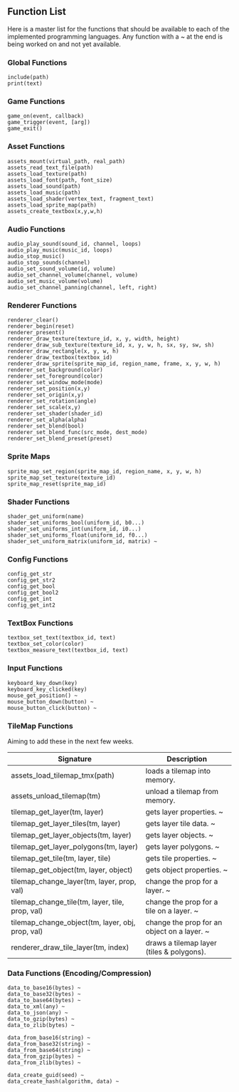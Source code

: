 ## Function List

Here is a master list for the functions that should be available to each
of the implemented programming languages. 
Any function with a ~ at the end is being worked on and not yet available.


### Global Functions
```
include(path)
print(text)
```

### Game Functions
```
game_on(event, callback)
game_trigger(event, [arg])
game_exit()
```

### Asset Functions
```
assets_mount(virtual_path, real_path)
assets_read_text_file(path)
assets_load_texture(path)
assets_load_font(path, font_size)
assets_load_sound(path)
assets_load_music(path)
assets_load_shader(vertex_text, fragment_text)
assets_load_sprite_map(path)
assets_create_textbox(x,y,w,h)
```

### Audio Functions
```
audio_play_sound(sound_id, channel, loops)
audio_play_music(music_id, loops)
audio_stop_music()
audio_stop_sounds(channel) 
audio_set_sound_volume(id, volume)
audio_set_channel_volume(channel, volume)
audio_set_music_volume(volume)
audio_set_channel_panning(channel, left, right)
```

### Renderer Functions
```
renderer_clear()
renderer_begin(reset)
renderer_present()
renderer_draw_texture(texture_id, x, y, width, height)
renderer_draw_sub_texture(texture_id, x, y, w, h, sx, sy, sw, sh)
renderer_draw_rectangle(x, y, w, h)
renderer_draw_textbox(textbox_id)
renderer_draw_sprite(sprite_map_id, region_name, frame, x, y, w, h)
renderer_set_background(color)
renderer_set_foreground(color)
renderer_set_window_mode(mode)
renderer_set_position(x,y)
renderer_set_origin(x,y)
renderer_set_rotation(angle)
renderer_set_scale(x,y)
renderer_set_shader(shader_id)
renderer_set_alpha(alpha)
renderer_set_blend(bool)
renderer_set_blend_func(src_mode, dest_mode)
renderer_set_blend_preset(preset)
```

### Sprite Maps
```
sprite_map_set_region(sprite_map_id, region_name, x, y, w, h)
sprite_map_set_texture(texture_id)
sprite_map_reset(sprite_map_id)
```

### Shader Functions
```
shader_get_uniform(name)
shader_set_uniforms_bool(uniform_id, b0...)
shader_set_uniforms_int(uniform_id, i0...)
shader_set_uniforms_float(uniform_id, f0...)
shader_set_uniform_matrix(uniform_id, matrix) ~
```

### Config Functions
```
config_get_str
config_get_str2
config_get_bool
config_get_bool2
config_get_int
config_get_int2
```

### TextBox Functions
```
textbox_set_text(textbox_id, text)
textbox_set_color(color)
textbox_measure_text(textbox_id, text)
```

### Input Functions
```
keyboard_key_down(key)
keyboard_key_clicked(key)
mouse_get_position() ~
mouse_button_down(button) ~
mouse_button_click(button) ~
```

### TileMap Functions

Aiming to add these in the next few weeks.

Signature | Description
--------- | -----------
assets_load_tilemap_tmx(path)                    | loads a tilemap into memory.
assets_unload_tilemap(tm)                        | unload a tilemap from memory.
tilemap_get_layer(tm, layer)                     | gets layer properties. ~
tilemap_get_layer_tiles(tm, layer)               | gets layer tile data. ~
tilemap_get_layer_objects(tm, layer)             | gets layer objects. ~
tilemap_get_layer_polygons(tm, layer)            | gets layer polygons. ~
tilemap_get_tile(tm, layer, tile)                | gets tile properties. ~
tilemap_get_object(tm, layer, object)            | gets object properties. ~
tilemap_change_layer(tm, layer, prop, val)       | change the prop for a layer. ~
tilemap_change_tile(tm, layer, tile, prop, val)  | change the prop for a tile on a layer. ~
tilemap_change_object(tm, layer, obj, prop, val) | change the prop for an object on a layer. ~
renderer_draw_tile_layer(tm, index)              | draws a tilemap layer (tiles & polygons).

### Data Functions (Encoding/Compression)
```
data_to_base16(bytes) ~
data_to_base32(bytes) ~
data_to_base64(bytes) ~
data_to_xml(any) ~
data_to_json(any) ~
data_to_gzip(bytes) ~
data_to_zlib(bytes) ~

data_from_base16(string) ~
data_from_base32(string) ~
data_from_base64(string) ~
data_from_gzip(bytes) ~
data_from_zlib(bytes) ~

data_create_guid(seed) ~
data_create_hash(algorithm, data) ~
```